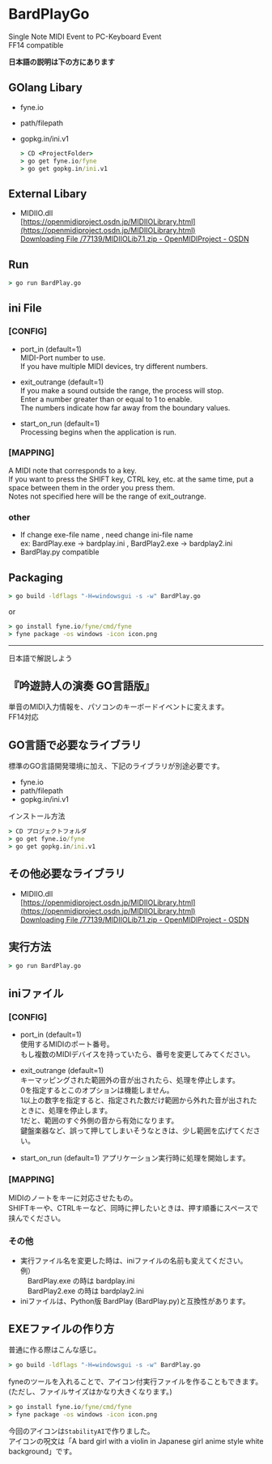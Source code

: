 # BardPlayGo

Single Note MIDI Event to PC-Keyboard Event  
FF14 compatible  

**日本語の説明は下の方にあります**

## GOlang Libary

* fyne.io  
* path/filepath  
* gopkg.in/ini.v1
  
  ```cmd
  > CD <ProjectFolder>
  > go get fyne.io/fyne
  > go get gopkg.in/ini.v1
  ```

## External Libary

* MIDIIO.dll  
[https://openmidiproject.osdn.jp/MIDIIOLibrary.html](https://openmidiproject.osdn.jp/MIDIIOLibrary.html)  
[Downloading File /77139/MIDIIOLib7.1.zip - OpenMIDIProject - OSDN](https://osdn.net/projects/openmidiproject/downloads/77139/MIDIIOLib7.1.zip/)  

## Run

```cmd
> go run BardPlay.go
```

## ini File

### [CONFIG]

* port_in (default=1)  
MIDI-Port number to use.  
If you have multiple MIDI devices, try different numbers.  

* exit_outrange (default=1)  
  If you make a sound outside the range, the process will stop.  
  Enter a number greater than or equal to 1 to enable.  
  The numbers indicate how far away from the boundary values.  
* start_on_run (default=1)  
  Processing begins when the application is run.  

### [MAPPING]

A MIDI note that corresponds to a key.  
If you want to press the SHIFT key, CTRL key, etc. at the same time, put a space between them in the order you press them.  
Notes not specified here will be the range of exit_outrange.  

### other

* If change exe-file name , need change ini-file name   
  ex: BardPlay.exe -> bardplay.ini  ,  BardPlay2.exe -> bardplay2.ini  
* BardPlay.py compatible  

## Packaging

```cmd
> go build -ldflags "-H=windowsgui -s -w" BardPlay.go 
```

or

```cmd
> go install fyne.io/fyne/cmd/fyne
> fyne package -os windows -icon icon.png
```

---

日本語で解説しよう

## 『吟遊詩人の演奏 GO言語版』  
単音のMIDI入力情報を、パソコンのキーボードイベントに変えます。  
FF14対応  

## GO言語で必要なライブラリ  

標準のGO言語開発環境に加え、下記のライブラリが別途必要です。  

* fyne.io  
* path/filepath  
* gopkg.in/ini.v1  

インストール方法  

```cmd
> CD プロジェクトフォルダ
> go get fyne.io/fyne
> go get gopkg.in/ini.v1
```

## その他必要なライブラリ

* MIDIIO.dll  
  [https://openmidiproject.osdn.jp/MIDIIOLibrary.html](https://openmidiproject.osdn.jp/MIDIIOLibrary.html)  
  [Downloading File /77139/MIDIIOLib7.1.zip - OpenMIDIProject - OSDN](https://osdn.net/projects/openmidiproject/downloads/77139/MIDIIOLib7.1.zip/)  

## 実行方法

```cmd
> go run BardPlay.go
```

## iniファイル

### [CONFIG]

* port_in (default=1)  
  使用するMIDIのポート番号。  
  もし複数のMIDIデバイスを持っていたら、番号を変更してみてください。  

* exit_outrange (default=1)  
  キーマッピングされた範囲外の音が出されたら、処理を停止します。  
  0を指定するとこのオプションは機能しません。  
  1以上の数字を指定すると、指定された数だけ範囲から外れた音が出されたときに、処理を停止します。  
  1だと、範囲のすぐ外側の音から有効になります。  
  鍵盤楽器など、誤って押してしまいそうなときは、少し範囲を広げてください。  

* start_on_run (default=1)
  アプリケーション実行時に処理を開始します。  

### [MAPPING]

MIDIのノートをキーに対応させたもの。  
SHIFTキーや、CTRLキーなど、同時に押したいときは、押す順番にスペースで挟んでください。    

### その他

* 実行ファイル名を変更した時は、iniファイルの名前も変えてください。  
  例）  
　BardPlay.exe の時は bardplay.ini   
　BardPlay2.exe の時は bardplay2.ini  
* iniファイルは、Python版 BardPlay (BardPlay.py)と互換性があります。  

## EXEファイルの作り方

普通に作る際はこんな感じ。  

```cmd
> go build -ldflags "-H=windowsgui -s -w" BardPlay.go 
```

fyneのツールを入れることで、アイコン付実行ファイルを作ることもできます。  
(ただし、ファイルサイズはかなり大きくなります。)    

```cmd
> go install fyne.io/fyne/cmd/fyne
> fyne package -os windows -icon icon.png
```

今回のアイコンは`StabilityAI`で作りました。  
アイコンの呪文は「A bard girl with a violin in Japanese girl anime style white background」です。  
